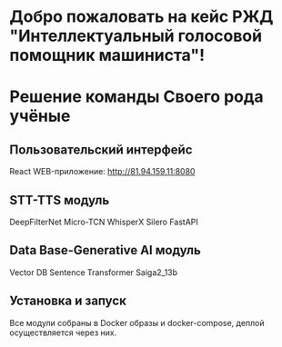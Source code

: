 # Добро пожаловать на кейс РЖД "Интеллектуальный голосовой помощник машиниста"!
# Решение команды Своего рода учёные
## Пользовательский интерфейс
React
WEB-приложение: http://81.94.159.11:8080
## STT-TTS модуль
DeepFilterNet
Micro-TCN
WhisperX
Silero
FastAPI
## Data Base-Generative AI модуль
Vector DB
Sentence Transformer
Saiga2_13b

## Установка и запуск
Все модули собраны в Docker образы и docker-compose, деплой осуществляется через них.
